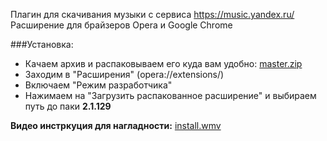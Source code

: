 Плагин для скачивания музыки с сервиса https://music.yandex.ru/
Расширение для брайзеров Opera и Google Chrome


###Установка:
* Качаем архив и распаковываем его куда вам удобно: [master.zip](https://github.com/vectorserver/yandex_music_fisher_mod/archive/master.zip)
* Заходим в "Расширения" (opera://extensions/)
* Включаем "Режим разработчика"
* Нажимаем на "Загрузить распакованное расширение" и выбираем путь до паки **2.1.129**
  
**Видео инстркуция для нагладности:** [install.wmv](https://github.com/vectorserver/yandex_music_fisher_mod/raw/master/install.wmv)

